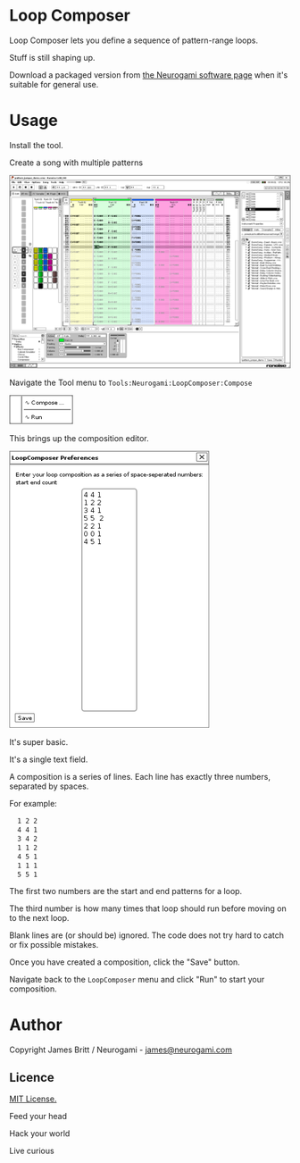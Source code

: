 # Loop Composer

Loop Composer lets you define a sequence of pattern-range loops.

Stuff is still shaping up.

Download a packaged version from [the Neurogami software page](http://neurogami.com/code) when it's suitable for general use.


# Usage

Install the tool.

Create a song with multiple patterns

![Example song](../../images/ng-lc001.png "Example song with multiple patterns")

Navigate the Tool menu to `Tools:Neurogami:LoopComposer:Compose`

![Example song](../../images/ng-lc002_menu.png "LoopComposer menu")

This brings up the composition editor.

![Example song](../../images/ng-lc003_compose_window.png "LoopComposer compostion editor")


It's super basic.

It's a single text field.

A composition is a series of lines.
Each line has exactly three numbers, separated by spaces.

For example:

      1 2 2
      4 4 1
      3 4 2
      1 1 2
      4 5 1
      1 1 1
      5 5 1

The first two numbers are the start and end patterns for a loop.

The third number is how many times that loop should run before moving on to the next loop.

Blank lines are (or should be) ignored.  The code does not try hard to catch or fix possible mistakes.

Once you have created a composition, click the "Save" button.

Navigate back to the `LoopComposer` menu and click "Run" to start your composition.



# Author

Copyright James Britt / Neurogami - james@neurogami.com

## Licence

[MIT License.](http://opensource.org/licenses/MIT)


Feed your head

Hack your world

Live curious



